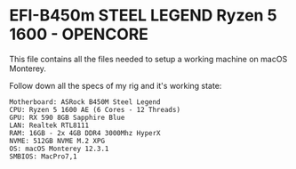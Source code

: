 # EFI-B450m STEEL LEGEND Ryzen 5 1600 - OPENCORE
This file contains all the files needed to setup a working machine on macOS Monterey.

Follow down all the specs of my rig and it's working state:

```
Motherboard: ASRock B450M Steel Legend
CPU: Ryzen 5 1600 AE (6 Cores - 12 Threads) 
GPU: RX 590 8GB Sapphire Blue
LAN: Realtek RTL8111
RAM: 16GB - 2x 4GB DDR4 3000Mhz HyperX
NVME: 512GB NVME M.2 XPG
OS: macOS Monterey 12.3.1
SMBIOS: MacPro7,1
```
